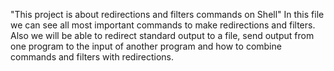  "This project is about redirections and filters commands on Shell"
 In this file we can see all most important commands to make redirections and filters. Also we will be able to redirect standard output to  a file, send output from one program to the input of another program and how to combine commands and filters with redirections.
